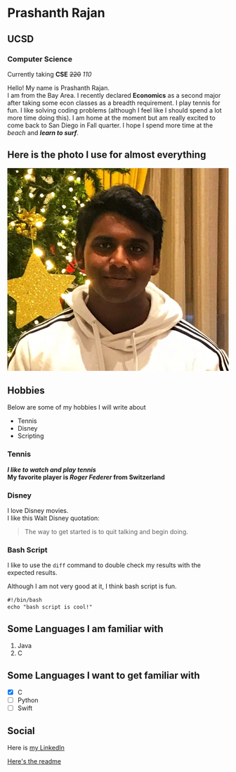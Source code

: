 # Prashanth Rajan
## UCSD
### Computer Science

Currently taking **CSE** ~~220~~ *110*

Hello! My name is Prashanth Rajan.  
I am from the Bay Area. I recently declared **Economics** as a second major after taking some econ classes as a breadth requirement. I play tennis for fun. I like solving coding problems (although I feel like I should spend a lot more time doing this). I am home at the moment but am really excited to come back to San Diego in Fall quarter. I hope I spend more time at the *beach* and ***learn to surf***.

## Here is the photo I use for almost everything
![Prashanth Face](prashanthface.jpeg)

## Hobbies

Below are some of my hobbies I will write about  
* Tennis
* Disney
* Scripting

### Tennis

***I like to watch and play tennis***<br>
**My favorite player is _Roger Federer_ from Switzerland**

### Disney
I love Disney movies.  
I like this Walt Disney quotation:
>The way to get started is to quit talking and begin doing.

### Bash Script

I like to use the `diff` command to double check my results with the expected results.

Although I am not very good at it, I think bash script is fun.
```
#!/bin/bash
echo "bash script is cool!"
```
## Some Languages I am familiar with
1. Java
2. C

## Some Languages I want to get familiar with
- [X] C
- [ ] Python
- [ ] Swift

## Social

Here is [my LinkedIn](https://www.linkedin.com/in/rajanprashanth/)

[Here's the readme](./README.md)


